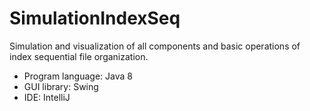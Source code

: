 # SimulationIndexSeq
 Simulation and visualization of all components and basic operations of index sequential file organization.  
* Program language: Java 8 
* GUI library: Swing 
* IDE: IntelliJ

